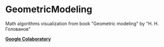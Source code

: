# GeometricModeling
 Math algorithms visualization from book "Geometric modeling" by "Н. Н. Голованов"

<b><a href="https://colab.research.google.com/drive/1bZc6MaOtLaXVBhHZ8tp3XEcIuKu9jhjt#scrollTo=IZrETxaAT4qA">Google Colaboratory</b></a>  
